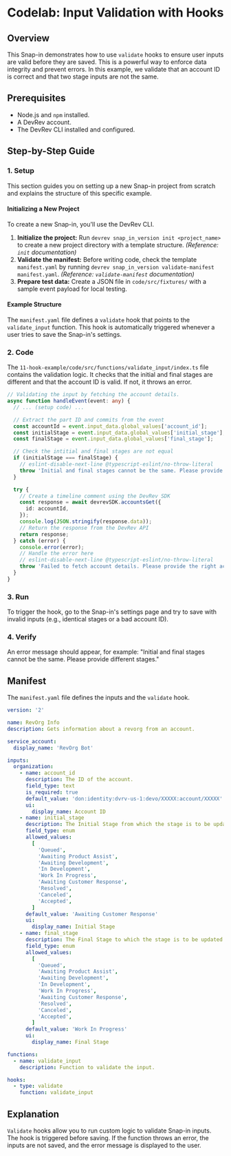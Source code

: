 # Codelab: Input Validation with Hooks

## Overview
This Snap-in demonstrates how to use `validate` hooks to ensure user inputs are valid before they are saved. This is a powerful way to enforce data integrity and prevent errors. In this example, we validate that an account ID is correct and that two stage inputs are not the same.

## Prerequisites
- Node.js and `npm` installed.
- A DevRev account.
- The DevRev CLI installed and configured.

## Step-by-Step Guide

### 1. Setup
This section guides you on setting up a new Snap-in project from scratch and explains the structure of this specific example.

#### Initializing a New Project
To create a new Snap-in, you'll use the DevRev CLI.

1.  **Initialize the project:** Run `devrev snap_in_version init <project_name>` to create a new project directory with a template structure. *(Reference: `init` documentation)*
2.  **Validate the manifest:** Before writing code, check the template `manifest.yaml` by running `devrev snap_in_version validate-manifest manifest.yaml`. *(Reference: `validate-manifest` documentation)*
3.  **Prepare test data:** Create a JSON file in `code/src/fixtures/` with a sample event payload for local testing.

#### Example Structure
The `manifest.yaml` file defines a `validate` hook that points to the `validate_input` function. This hook is automatically triggered whenever a user tries to save the Snap-in's settings.

### 2. Code
The `11-hook-example/code/src/functions/validate_input/index.ts` file contains the validation logic. It checks that the initial and final stages are different and that the account ID is valid. If not, it throws an error.

```typescript
// Validating the input by fetching the account details.
async function handleEvent(event: any) {
  // ... (setup code) ...

  // Extract the part ID and commits from the event
  const accountId = event.input_data.global_values['account_id'];
  const initialStage = event.input_data.global_values['initial_stage'];
  const finalStage = event.input_data.global_values['final_stage'];

  // Check the intitial and final stages are not equal
  if (initialStage === finalStage) {
    // eslint-disable-next-line @typescript-eslint/no-throw-literal
    throw 'Initial and final stages cannot be the same. Please provide different stages.';
  }

  try {
    // Create a timeline comment using the DevRev SDK
    const response = await devrevSDK.accountsGet({
      id: accountId,
    });
    console.log(JSON.stringify(response.data));
    // Return the response from the DevRev API
    return response;
  } catch (error) {
    console.error(error);
    // Handle the error here
    // eslint-disable-next-line @typescript-eslint/no-throw-literal
    throw 'Failed to fetch account details. Please provide the right account ID.';
  }
}
```

### 3. Run
To trigger the hook, go to the Snap-in's settings page and try to save with invalid inputs (e.g., identical stages or a bad account ID).

### 4. Verify
An error message should appear, for example: "Initial and final stages cannot be the same. Please provide different stages."

## Manifest
The `manifest.yaml` file defines the inputs and the `validate` hook.

```yaml
version: '2'

name: RevOrg Info
description: Gets information about a revorg from an account.

service_account:
  display_name: 'RevOrg Bot'

inputs:
  organization:
    - name: account_id
      description: The ID of the account.
      field_type: text
      is_required: true
      default_value: 'don:identity:dvrv-us-1:devo/XXXXX:account/XXXXX'
      ui:
        display_name: Account ID
    - name: initial_stage
      description: The Initial Stage from which the stage is to be updated.
      field_type: enum
      allowed_values:
        [
          'Queued',
          'Awaiting Product Assist',
          'Awaiting Development',
          'In Development',
          'Work In Progress',
          'Awaiting Customer Response',
          'Resolved',
          'Canceled',
          'Accepted',
        ]
      default_value: 'Awaiting Customer Response'
      ui:
        display_name: Initial Stage
    - name: final_stage
      description: The Final Stage to which the stage is to be updated.
      field_type: enum
      allowed_values:
        [
          'Queued',
          'Awaiting Product Assist',
          'Awaiting Development',
          'In Development',
          'Work In Progress',
          'Awaiting Customer Response',
          'Resolved',
          'Canceled',
          'Accepted',
        ]
      default_value: 'Work In Progress'
      ui:
        display_name: Final Stage

functions:
  - name: validate_input
    description: Function to validate the input.

hooks:
  - type: validate
    function: validate_input
```

## Explanation
`Validate` hooks allow you to run custom logic to validate Snap-in inputs. The hook is triggered before saving. If the function throws an error, the inputs are not saved, and the error message is displayed to the user.
